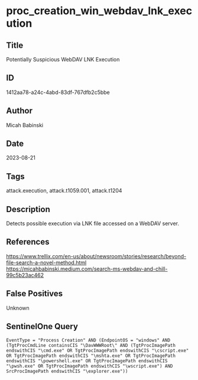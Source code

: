 # proc_creation_win_webdav_lnk_execution

## Title
Potentially Suspicious WebDAV LNK Execution

## ID
1412aa78-a24c-4abd-83df-767dfb2c5bbe

## Author
Micah Babinski

## Date
2023-08-21

## Tags
attack.execution, attack.t1059.001, attack.t1204

## Description
Detects possible execution via LNK file accessed on a WebDAV server.

## References
https://www.trellix.com/en-us/about/newsroom/stories/research/beyond-file-search-a-novel-method.html
https://micahbabinski.medium.com/search-ms-webdav-and-chill-99c5b23ac462

## False Positives
Unknown

## SentinelOne Query
```
EventType = "Process Creation" AND (EndpointOS = "windows" AND (TgtProcCmdLine containsCIS "\DavWWWRoot\" AND (TgtProcImagePath endswithCIS "\cmd.exe" OR TgtProcImagePath endswithCIS "\cscript.exe" OR TgtProcImagePath endswithCIS "\mshta.exe" OR TgtProcImagePath endswithCIS "\powershell.exe" OR TgtProcImagePath endswithCIS "\pwsh.exe" OR TgtProcImagePath endswithCIS "\wscript.exe") AND SrcProcImagePath endswithCIS "\explorer.exe"))

```